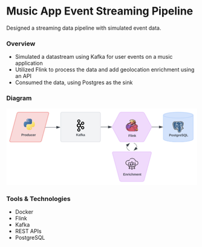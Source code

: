 # Music App Event Streaming Pipeline

Designed a streaming data pipeline with simulated event data.

### Overview
- Simulated a datastream using Kafka for user events on a music application
- Utilized Flink to process the data and add geolocation enrichment using an API
- Consumed the data, using Postgres as the sink

### Diagram
![diagram](diagram.png)

### Tools & Technologies
- Docker
- Flink
- Kafka
- REST APIs
- PostgreSQL
